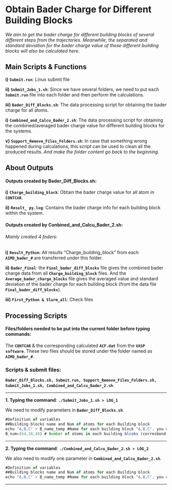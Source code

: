 # Obtain Bader Charge for Different Building Blocks 

*We aim to get the bader charge for different building blocks of several different steps from the trajectories. Meanwhile, the separated and standard deviation for the bader charge value of these different building blocks will also be calculated here.* 

## Main Scripts & Functions

**i)** **`Submit.run`**: Linux submit file

**ii)** **`Submit_Jobs_1.sh`**: Since we have several folders, we need to put each **`Submit.run`** file into each folder and then perform the calculations.

**iii)** **`Bader_Diff_Blocks.sh`**: The data processing script for obtaining the bader charge for all atoms.

**i)** **`Combined_and_Calcu_Bader_2.sh`**: The data processing script for obtaining the combined/averaged bader charge value for different building blocks for the systems.

**v)** **`Support_Remove_Files_Folders.sh`**: In case that something wrong happened during calculations, this script can be used to clean all the produced results. *And make the folder content go back to the beginning.*

## About Outputs

#### Outputs created by Bader_Diff_Blocks.sh: 

**i)** **`Charge_building_block`**: Obtain the bader charge value for all atom in **`CONTCAR`**.

**ii)** **`Result_ py.log`**: Contains the bader charge info for each building block within the system.

#### Outputs created by Conbined_and_Calcu_Bader_2.sh:

###### Mainly created 4 foders:

**i)** **`Result_Python`**: All results “Charge_building_block” from each **`AIMD_bader_#`** are transferred under this folder.

**ii)** **`Bader_Final`**: the **`Final_bader_diff_blocks`** file gives the combined bader charge data from all **`Charge_building_block`** files. And the **`Average_bader_charge_blocks`** file gives the averaged value and standard deviation of the bader charge for each building block (from the data file **`Final_bader_diff_blocks`**). 

**iii)** **`First_Python & Slurm_all`**: Check files

## Processing Scripts

#### Files/folders needed to be put into the current folder before typing commands:

The **`CONTCAR`** & the corresponding calculated **`ACF.dat`** from the **`VASP software`**. These two files should be stored under the folder named as **`AIMD_bader_#`**.

### Scripts & submit files: 

**`Bader_Diff_Blocks.sh, Submit.run, Support_Remove_Files_Folders.sh, Submit_Jobs_1.sh, Combined_and_Calcu_Bader_2.sh`**.

****

**1. Typing the command**: **`./Submit_Jobs_1.sh > LOG_1`**

We need to modify parameters in **`Bader_Diff_Blocks.sh`**.

```javascript
#Definition of variables
##Building blocks name and Num of atoms for each Building block
echo "A,B,C" > B_name_temp #Name for each building block "A,B,C", you can modify
B_num=(64,38,48) # Number of atoms in each building blcoks (corresbonding to the name of each building block), you can modify
```

****

**2. Typing the command**: **`./Combined_and_Calcu_Bader_2.sh > LOG_2`**

We also need to modify one parameter in **`Combined_and_Calcu_Bader_2.sh`**.

```javascript
#Definition of variables
##Building blocks name and Num of atoms for each Building block
echo "A,B,C" > B_name_temp #Name for each building block "A,B,C", you can modify
```

****
